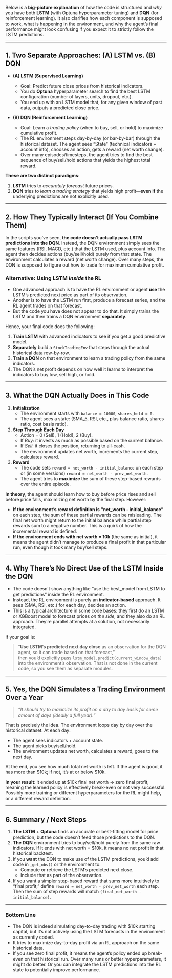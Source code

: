 Below is a **big-picture explanation** of how the code is structured and *why* you have both **LSTM** (with Optuna hyperparameter tuning) and **DQN** (for reinforcement learning). It also clarifies how each component is supposed to work, what is happening in the environment, and why the agent’s final performance might look confusing if you expect it to strictly follow the LSTM predictions.

---

## 1. **Two Separate Approaches**: **(A) LSTM** vs. **(B) DQN**

- **(A) LSTM (Supervised Learning)**  
  - Goal: Predict future close prices from historical indicators.  
  - You do **Optuna** hyperparameter search to find the best LSTM configuration (number of layers, units, dropout, etc.).  
  - You end up with an LSTM model that, for any given window of past data, outputs a predicted close price.

- **(B) DQN (Reinforcement Learning)**  
  - Goal: Learn a *trading policy* (when to buy, sell, or hold) to maximize cumulative profit.  
  - The RL environment steps day-by-day (or bar-by-bar) through the historical dataset. The agent sees “State” (technical indicators + account info), chooses an action, gets a reward (net worth change).  
  - Over many episodes/timesteps, the agent tries to find the best sequence of buy/sell/hold actions that yields the highest total reward.

**These are two distinct paradigms**:  
1. **LSTM** tries to *accurately forecast* future prices.  
2. **DQN** tries to *learn a trading strategy* that yields high profit—**even if** the underlying predictions are not explicitly used.

---

## 2. **How They Typically Interact** (If You Combine Them)

In the scripts you’ve seen, **the code doesn’t actually pass LSTM predictions into the DQN**. Instead, the DQN environment simply sees the same features (RSI, MACD, etc.) that the LSTM used, plus account info. The agent then decides actions (buy/sell/hold) purely from that state. The environment calculates a reward (net worth change). Over many steps, the DQN is supposed to figure out how to trade for maximum cumulative profit.

### **Alternative**: Using LSTM *inside* the RL
- One advanced approach is to have the RL environment or agent **use** the LSTM’s predicted next price as part of its observation.  
- Another is to have the LSTM run first, produce a forecast series, and the RL agent trades on that forecast.  
- But the code you have does not appear to do that. It simply trains the LSTM and then trains a DQN environment **separately**.  

Hence, your final code does the following:
1. **Train LSTM** with advanced indicators to see if you get a good predictive model.  
2. **Separately** build a `StockTradingEnv` that steps through the actual historical data row-by-row.  
3. **Train a DQN** on that environment to learn a trading policy from the same indicators.  
4. The DQN’s net profit depends on how well it learns to interpret the indicators to buy low, sell high, or hold.

---

## 3. **What the DQN Actually Does** in This Code

1. **Initialization**  
   - The environment starts with `balance = 10000`, `shares_held = 0`.  
   - The agent sees a state: (SMA_5, RSI, etc., plus balance ratio, shares ratio, cost basis ratio).  
2. **Step Through Each Day**  
   - Action = 0 (Sell), 1 (Hold), 2 (Buy).  
   - If *Buy*: it invests as much as possible based on the current balance.  
   - If *Sell*: it closes the position, returning to all-cash.  
   - The environment updates net worth, increments the current step, calculates reward.  
3. **Reward**  
   - The code sets `reward = net_worth - initial_balance` on each step or (in some versions) `reward = net_worth - prev_net_worth`.  
   - The agent tries to **maximize** the sum of these step-based rewards over the entire episode.  

**In theory**, the agent should learn how to buy before price rises and sell before price falls, maximizing net worth by the final step. However:

- **If the environment’s reward definition is “net_worth - initial_balance”** on each step, the sum of these partial rewards can be misleading. The final net worth might return to the initial balance while partial step rewards sum to a negative number. This is a quirk of how the incremental reward is defined.  
- **If the environment ends with net worth = 10k** (the same as initial), it means the agent didn’t manage to produce a final profit in that particular run, even though it took many buy/sell steps.  

---

## 4. **Why There’s No Direct Use of the LSTM Inside the DQN**

- The code doesn’t show anything like “use the best_model from LSTM to get predictions” inside the RL environment.  
- Instead, the RL environment is purely an **indicator-based** approach. It sees (SMA, RSI, etc.) for each day, decides an action.  
- This is a typical architecture in some code bases: they first do an LSTM or XGBoost model to forecast prices *on the side*, and they also do an RL approach. They’re parallel attempts at a solution, not necessarily integrated.

If your goal is:  
> “**Use LSTM’s predicted next day close** as an observation for the DQN agent, so it can trade based on that forecast,”  
then you’d explicitly pass `lstm_model.predict(current_window_data)` into the environment’s observation. That is not done in the current code, so you see them as separate modules.

---

## 5. **Yes, the DQN Simulates a Trading Environment** Over a Year

> *“It should try to maximize its profit on a day to day basis for some amount of days (ideally a full year).”*

That is precisely the idea. The environment loops day by day over the historical dataset. At each day:
- The agent sees indicators + account state.  
- The agent picks buy/sell/hold.  
- The environment updates net worth, calculates a reward, goes to the next day.  

At the end, you see how much total net worth is left. If the agent is good, it has more than $10k; if not, it’s at or below $10k.

**In your result**: it ended up at $10k final net worth → zero final profit, meaning the learned policy is effectively break-even or not very successful. Possibly more training or different hyperparameters for the RL might help, or a different reward definition.

---

## 6. **Summary / Next Steps**

1. **The LSTM** + **Optuna** finds an accurate or best-fitting model for price prediction, but the code doesn’t feed those predictions to the DQN.  
2. **The DQN** environment tries to buy/sell/hold purely from the same raw indicators. If it ends with net worth = $10k, it means no net profit in that historical backtest.  
3. If you **want** the DQN to make use of the LSTM predictions, you’d add code in `_get_obs()` or the environment to:  
   - Compute or retrieve the LSTM’s predicted next close.  
   - Include that as part of the observation.  
4. If you want a simpler step-based reward that sums more intuitively to “final profit,” define `reward = net_worth - prev_net_worth` each step. Then the sum of step rewards will match `(final_net_worth - initial_balance)`.

---

### **Bottom Line**

- The DQN is indeed simulating day-to-day trading with $10k starting capital, but it’s not actively using the LSTM forecasts in the environment as currently coded.  
- It tries to maximize day-to-day profit via an RL approach on the same historical data.  
- If you see zero final profit, it means the agent’s policy ended up break-even on that historical run. Over many runs or better hyperparameters, it might do better. Or you can integrate the LSTM predictions into the RL state to potentially improve performance.
